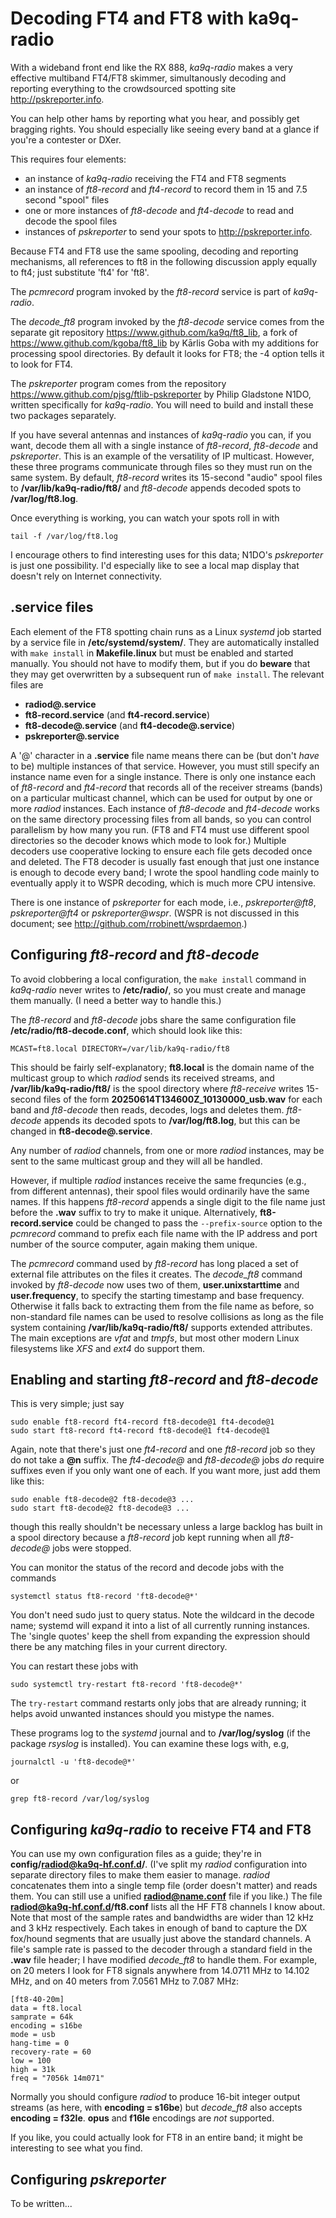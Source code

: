 # Decoding FT4 and FT8 with ka9q-radio
With a wideband front end like the RX 888, *ka9q-radio* makes a very
effective multiband FT4/FT8 skimmer, simultanously decoding and
reporting everything to the crowdsourced spotting site
http://pskreporter.info.

You can help other hams by reporting what you hear, and possibly get
bragging rights. You should especially like seeing every band at a
glance if you're a contester or DXer.

This requires four elements:
- an instance of *ka9q-radio* receiving the FT4 and FT8 segments
- an instance of *ft8-record* and *ft4-record* to record them in 15 and 7.5 second "spool" files
- one or more instances of *ft8-decode* and *ft4-decode* to read and decode
the spool files
- instances of *pskreporter* to send your spots to http://pskreporter.info.

Because FT4 and FT8 use the same spooling, decoding and reporting
mechanisms, all references to ft8 in the following discussion apply equally to
ft4; just substitute 'ft4' for 'ft8'.

The *pcmrecord* program invoked by the *ft8-record* service is part of *ka9q-radio*.

The *decode_ft8* program invoked by the *ft8-decode* service comes from
the separate git repository https://www.github.com/ka9q/ft8_lib, a
fork of https://www.github.com/kgoba/ft8_lib by Kārlis Goba with my
additions for processing spool directories. By default it looks for FT8;
the -4 option tells it to look for FT4.

The *pskreporter* program comes from the repository
https://www.github.com/pjsg/ftlib-pskreporter by Philip Gladstone
N1DO, written specifically for *ka9q-radio*. You will need to build
and install these two packages separately.

If you have several antennas and instances of *ka9q-radio* you can, if
you want, decode them all with a single instance of *ft8-record*,
*ft8-decode* and *pskreporter*.  This is an example of the versatility
of IP multicast. However, these three programs
communicate through files so they must run on the same system.  By
default, *ft8-record* writes its 15-second "audio" spool files to
**/var/lib/ka9q-radio/ft8/** and *ft8-decode* appends decoded spots to
**/var/log/ft8.log**.

Once everything is working, you can watch your spots roll in with
```
tail -f /var/log/ft8.log
```
I encourage others to find interesting uses for this data; N1DO's *pskreporter*
is just one possibility. I'd especially like to see a local map display
that doesn't rely on Internet connectivity.


## .service files

Each element of the FT8 spotting chain runs as a Linux *systemd* job
started by a service file in **/etc/systemd/system/**. They are
automatically installed with `make install`
in **Makefile.linux** but must be enabled and started manually.
You should not have to modify them, but if you do
__beware__ that they may get overwritten by a subsequent run of `make
install`. The relevant files are

- **radiod@.service**
- **ft8-record.service** (and **ft4-record.service**)
- **ft8-decode@.service** (and **ft4-decode@.service**)
- **pskreporter@.service**

A '@' character in a **.service** file name means there can be (but
don't *have* to be) multiple instances of that service. However, you
must still specify an instance name even for a single instance.  There
is only one instance each of *ft8-record* and *ft4-record* that
records all of the receiver streams (bands) on a particular multicast
channel, which can be used for output by one or more *radiod* instances.  Each
instance of *ft8-decode* and *ft4-decode* works on the same directory
processing files from all bands, so you can control parallelism by
how many you run. (FT8 and FT4 must use different spool directories
so the decoder knows which mode to look for.)
Multiple decoders use cooperative locking to ensure each file gets decoded once and
deleted.  The FT8 decoder is usually fast enough that just
one instance is enough to decode every band; I wrote
the spool handling code mainly to eventually apply it to WSPR
decoding, which is much more CPU intensive.

There is one instance of *pskreporter* for each mode, i.e.,
*pskreporter@ft8*, *pskreporter@ft4* or *pskreporter@wspr*. (WSPR is not
discussed in this document; see http://github.com/rrobinett/wsprdaemon.)

## Configuring *ft8-record* and *ft8-decode*

To avoid clobbering a local configuration, the `make install` command
in *ka9q-radio* never writes to **/etc/radio/**, so you must create and
manage them manually.  (I need a better way to handle this.)

The *ft8-record* and *ft8-decode* jobs share the same configuration
file **/etc/radio/ft8-decode.conf**, which should look like this:
```
MCAST=ft8.local DIRECTORY=/var/lib/ka9q-radio/ft8
```
This should be fairly self-explanatory; **ft8.local** is the domain name of the
multicast group to which *radiod* sends its received streams, and
**/var/lib/ka9q-radio/ft8/** is the spool directory where *ft8-receive*
writes 15-second files of the form **20250614T134600Z_10130000_usb.wav**
for each band and *ft8-decode* then reads, decodes, logs and deletes them.
*ft8-decode* appends its decoded spots to **/var/log/ft8.log**, but this
can be changed in **ft8-decode@.service**.

Any number of *radiod* channels, from one or more *radiod* instances,
may be sent to the same multicast group and they will all be handled.

However, if multiple *radiod* instances receive the same frequncies
(e.g., from different antennas), their spool files would ordinarily
have the same names. If this happens *ft8-record* appends a single
digit to the file name just before the **.wav** suffix to try to make
it unique.  Alternatively, **ft8-record.service** could be changed to
pass the `--prefix-source` option to the *pcmrecord* command to prefix
each file name with the IP address and port number of the source
computer, again making them unique.

The *pcmrecord* command used by *ft8-record* has long placed a set of
external file attributes on the files it creates.  The *decode_ft8*
command invoked by *ft8-decode* now uses two of them,
**user.unixstarttime** and **user.frequency**, to specify the starting
timestamp and base frequency.  Otherwise it falls back to extracting
them from the file name as before, so non-standard file names
can be used to resolve collisions as long as the file system
containing **/var/lib/ka9q-radio/ft8/** supports extended attributes. The
main exceptions are *vfat* and *tmpfs*, but most other modern Linux
filesystems like *XFS* and *ext4* do support them.

## Enabling and starting *ft8-record* and *ft8-decode*

This is very simple; just say
```
sudo enable ft8-record ft4-record ft8-decode@1 ft4-decode@1
sudo start ft8-record ft4-record ft8-decode@1 ft4-decode@1
```
Again, note that there's just one *ft4-record* and one *ft8-record* job so they
do not take a **@n** suffix. The *ft4-decode@* and *ft8-decode@* jobs *do*
require suffixes even if you only want one of each. 
If you want more, just add them like this:
```
sudo enable ft8-decode@2 ft8-decode@3 ...
sudo start ft8-decode@2 ft8-decode@3 ...
```
though this really shouldn't be necessary unless a large backlog
has built in a spool directory because a *ft8-record* job kept running
when all *ft8-decode@* jobs were stopped.

You can monitor the status of the record and decode jobs with the commands
```
systemctl status ft8-record	'ft8-decode@*'
```
You don't need sudo just to query status. Note the wildcard in the decode name;
systemd will expand it into a list of all currently running instances. The 'single quotes'
keep the shell from expanding the expression should there be any matching files in
your current directory.

You can restart these jobs with
```
sudo systemctl try-restart ft8-record 'ft8-decode@*'
```
The ``try-restart`` command restarts only jobs that are already running; it helps
avoid unwanted instances should you mistype the names.

These programs log to the *systemd* journal and to **/var/log/syslog** (if the package
*rsyslog* is installed). You can examine these logs with, e.g,
```
journalctl -u 'ft8-decode@*'
```
or
```
grep ft8-record /var/log/syslog
```

## Configuring *ka9q-radio* to receive FT4 and FT8

You can use my own configuration files as a guide; they're
in **config/radiod@ka9q-hf.conf.d/**. (I've split my *radiod* configuration
into separate directory files to make them
easier to manage. *radiod* concatenates them into a single temp file (order doesn't matter)
and reads them.
You can still use a unified **radiod@name.conf** file if you like.) The file
**radiod@ka9q-hf.conf.d/ft8.conf** lists all the HF FT8
channels I know about. Note that most of the sample
rates and bandwidths are wider than 12 kHz and 3 kHz
respectively. Each takes in enough of band to capture the DX
fox/hound segments that are usually just above the standard channels.
A file's sample rate is passed to the decoder through a standard
field in the **.wav** file header; I have modified *decode_ft8* to handle them.
For example, on 20 meters I look for FT8 signals anywhere from 14.0711 MHz to 14.102 MHz,
and on 40 meters from 7.0561 MHz to 7.087 MHz:
```
[ft8-40-20m]
data = ft8.local
samprate = 64k
encoding = s16be
mode = usb
hang-time = 0
recovery-rate = 60
low = 100
high = 31k
freq = "7056k 14m071"
```
Normally you should configure *radiod* to produce 16-bit integer output streams
(as here, with **encoding = s16be**)
but *decode_ft8* also accepts **encoding = f32le**.
**opus** and **f16le** encodings are *not* supported.

If you like, you could actually look for FT8 in an entire band; it
might be interesting to see what you find.

## Configuring *pskreporter*
To be written...

